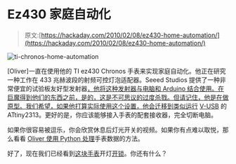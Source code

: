 # Ez430 家庭自动化

> 原文:[https://hackaday.com/2010/02/08/ez430-home-automation/](https://hackaday.com/2010/02/08/ez430-home-automation/)

![](../Images/5713e5ad1a22f1522ea33157d3e7d2bf.png "ti-chronos-home-automation")

[Oliver]一直在使用他的 TI ez430 Chronos 手表来实现家庭自动化。他正在研究一种工作在 433 兆赫波段的射频可控灯泡适配器。Seeed Studios 提供了一种非常便宜的试验板友好型发射器[，他将这种发射器与电脑和 Arduino 结合使用。在巨魔得到他们的东西之前，是的，这是不可思议的过度杀戮。但请记住，他是在做原型。我们希望，如果他打算实际使用这个设置，他会迁移到类似运行](http://www.seeedstudio.com/depot/433mhz-rf-link-kit-p-127.html?cPath=2) [V-USB](http://www.obdev.at/products/vusb/index.html) 的 ATtiny2313。更好的是，你应该能够接入手表的配套接收器，完全切断电脑。

如果你很容易被逗乐，你会欣赏休息后灯光开关的视频。如果你有点难以取悦，那么看看 [Oliver 使用 Python 处理](http://chemicaloliver.net/programming/receiving-ti-ez430-chronos-button-presses-in-processing-and-python/)手表数据的方法。

好了，现在我们已经看到[这块手表](http://hackaday.com/2009/11/25/ti-sports-watch-for-hacking/)开灯[开锁](http://hackaday.com/2010/01/21/coded-entry-using-your-wristwatch/)。你还有什么？